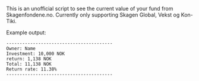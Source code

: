 This is an unofficial script to see the current value of your fund from Skagenfondene.no.
Currently only supporting Skagen Global, Vekst og Kon-Tiki.

Example output:

```
----------------------------------------
Owner: Name
Investment: 10,000 NOK
return: 1,138 NOK
Total: 11,138 NOK
Return rate: 11.38%
----------------------------------------
```
